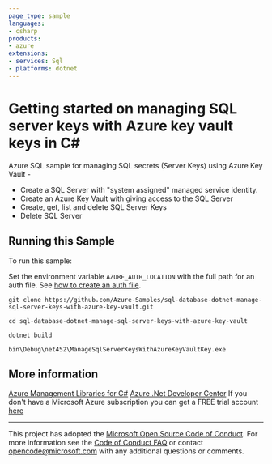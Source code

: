 ```yaml
---
page_type: sample
languages:
- csharp
products:
- azure
extensions:
- services: Sql
- platforms: dotnet
---
```


# Getting started on managing SQL server keys with Azure key vault keys in C# #

 Azure SQL sample for managing SQL secrets (Server Keys) using Azure Key Vault -
  - Create a SQL Server with "system assigned" managed service identity.
  - Create an Azure Key Vault with giving access to the SQL Server
  - Create, get, list and delete SQL Server Keys
  - Delete SQL Server


## Running this Sample ##

To run this sample:

Set the environment variable `AZURE_AUTH_LOCATION` with the full path for an auth file. See [how to create an auth file](https://github.com/Azure/azure-libraries-for-net/blob/master/AUTH.md).

    git clone https://github.com/Azure-Samples/sql-database-dotnet-manage-sql-server-keys-with-azure-key-vault.git

    cd sql-database-dotnet-manage-sql-server-keys-with-azure-key-vault

    dotnet build

    bin\Debug\net452\ManageSqlServerKeysWithAzureKeyVaultKey.exe

## More information ##

[Azure Management Libraries for C#](https://github.com/Azure/azure-sdk-for-net/tree/Fluent)
[Azure .Net Developer Center](https://azure.microsoft.com/en-us/develop/net/)
If you don't have a Microsoft Azure subscription you can get a FREE trial account [here](http://go.microsoft.com/fwlink/?LinkId=330212)

---

This project has adopted the [Microsoft Open Source Code of Conduct](https://opensource.microsoft.com/codeofconduct/). For more information see the [Code of Conduct FAQ](https://opensource.microsoft.com/codeofconduct/faq/) or contact [opencode@microsoft.com](mailto:opencode@microsoft.com) with any additional questions or comments.